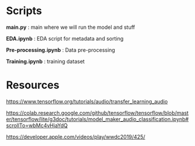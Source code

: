 # Scripts 

**main.py** : main where we will run the model and stuff 

**EDA.ipynb** : EDA script for metadata and sorting 

**Pre-processing.ipynb** : Data pre-processing 

**Training.ipynb** : training dataset 

# Resources 

https://www.tensorflow.org/tutorials/audio/transfer_learning_audio 

https://colab.research.google.com/github/tensorflow/tensorflow/blob/master/tensorflow/lite/g3doc/tutorials/model_maker_audio_classification.ipynb#scrollTo=wbMc4vHjaYdQ

https://developer.apple.com/videos/play/wwdc2019/425/ 
